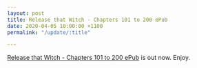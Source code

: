 ```yaml
---
layout: post
title: Release that Witch - Chapters 101 to 200 ePub
date: 2020-04-05 10:00:00 +1100
permalink: "/update/:title"

---
```

[Release that Witch - Chapters 101 to 200 ePub](/release-that-witch) is out now. Enjoy.